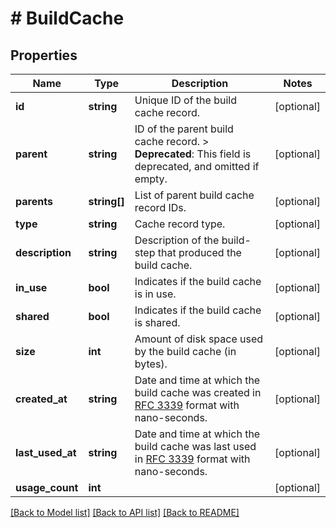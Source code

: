 # # BuildCache

## Properties

Name | Type | Description | Notes
------------ | ------------- | ------------- | -------------
**id** | **string** | Unique ID of the build cache record. | [optional]
**parent** | **string** | ID of the parent build cache record.  &gt; **Deprecated**: This field is deprecated, and omitted if empty. | [optional]
**parents** | **string[]** | List of parent build cache record IDs. | [optional]
**type** | **string** | Cache record type. | [optional]
**description** | **string** | Description of the build-step that produced the build cache. | [optional]
**in_use** | **bool** | Indicates if the build cache is in use. | [optional]
**shared** | **bool** | Indicates if the build cache is shared. | [optional]
**size** | **int** | Amount of disk space used by the build cache (in bytes). | [optional]
**created_at** | **string** | Date and time at which the build cache was created in [RFC 3339](https://www.ietf.org/rfc/rfc3339.txt) format with nano-seconds. | [optional]
**last_used_at** | **string** | Date and time at which the build cache was last used in [RFC 3339](https://www.ietf.org/rfc/rfc3339.txt) format with nano-seconds. | [optional]
**usage_count** | **int** |  | [optional]

[[Back to Model list]](../../README.md#models) [[Back to API list]](../../README.md#endpoints) [[Back to README]](../../README.md)
